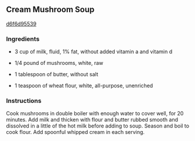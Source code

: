 ## Cream Mushroom Soup

[d6f6d95539](https://recipeland.com/recipe/v/cream-mushroom-soup-36809)

### Ingredients

 - 3 cup of milk, fluid, 1% fat, without added vitamin a and vitamin d

 - 1/4 pound of mushrooms, white, raw

 - 1 tablespoon of butter, without salt

 - 1 teaspoon of wheat flour, white, all-purpose, unenriched

### Instructions

Cook mushrooms in double boiler with enough water to cover well, for 20 minutes. Add milk and thicken with flour and butter rubbed smooth and dissolved in a little of the hot milk before adding to soup. Season and boil to cook flour. Add spoonful whipped cream in each serving.